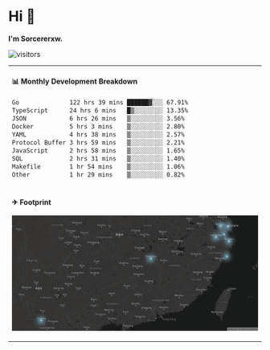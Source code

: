 # Hi 👋

**I'm Sorcererxw.**

![visitors](https://visitor-badge.glitch.me/badge?page_id=sorcererxw.sorcererx)

<table width="800px">
<tr>
<td valign="top" width="50%">

#### 📊 Monthly Development Breakdown

<!--START_SECTION:waka-->
```text
Go              122 hrs 39 mins ██████▓░░░ 67.91%
TypeScript      24 hrs 6 mins   █▒░░░░░░░░ 13.35%
JSON            6 hrs 26 mins   ▒░░░░░░░░░ 3.56%
Docker          5 hrs 3 mins    ▒░░░░░░░░░ 2.80%
YAML            4 hrs 38 mins   ▒░░░░░░░░░ 2.57%
Protocol Buffer 3 hrs 59 mins   ▒░░░░░░░░░ 2.21%
JavaScript      2 hrs 58 mins   ▒░░░░░░░░░ 1.65%
SQL             2 hrs 31 mins   ▒░░░░░░░░░ 1.40%
Makefile        1 hr 54 mins    ▒░░░░░░░░░ 1.06%
Other           1 hr 29 mins    ▒░░░░░░░░░ 0.82%
```
<!--END_SECTION:waka-->

</tr>
<tr>
<td colspan="2">

#### ✈ Footprint

![footprint](./footprint.png)

</td>
</tr>
</table>


